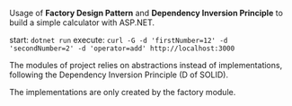 Usage of **Factory Design Pattern** and **Dependency Inversion Principle** to build a simple calculator with ASP.NET.

start: `dotnet run`
execute: `curl -G -d 'firstNumber=12' -d 'secondNumber=2' -d 'operator=add' http://localhost:3000`

The modules of project relies on abstractions instead of implementations, following the Dependency Inversion Principle (D of SOLID).

The implementations are only created by the factory module.